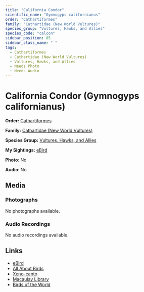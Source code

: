 ```yaml
---
title: "California Condor"
scientific_name: "Gymnogyps californianus"
order: "Cathartiformes"
family: "Cathartidae (New World Vultures)"
species_group: "Vultures, Hawks, and Allies"
species_code: "calcon"
sidebar_position: 85
sidebar_class_name: " "
tags: 
  - Cathartiformes
  - Cathartidae (New World Vultures)
  - Vultures, Hawks, and Allies
  - Needs Photo
  - Needs Audio
---
```


# California Condor (Gymnogyps californianus)

**Order:** [Cathartiformes](/tags/cathartiformes)

**Family:** [Cathartidae (New World Vultures)](/tags/cathartidae-new-world-vultures)

**Species Group:** [Vultures, Hawks, and Allies](/tags/vultures-hawks-and-allies)

**My Sightings:** [eBird](https://ebird.org/lifelist?r=world&time=life&spp=calcon)

**Photo**: No 

**Audio**: No

## Media
### Photographs
No photographs available.

### Audio Recordings
No audio recordings available.

## Links
* [eBird](https://ebird.org/species/calcon) 
* [All About Birds](https://www.allaboutbirds.org/guide/calcon) 
* [Xeno-canto](https://www.xeno-canto.org/species/gymnogyps-californianus) 
* [Macaulay Library](https://search.macaulaylibrary.org/catalog?taxonCode=calcon&sort=rating_rank_desc)
* [Birds of the World](https://birdsoftheworld.org/bow/species/calcon)
